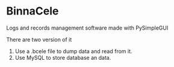 # BinnaCele
Logs and records management software made with PySimpleGUI

There are two version of it

1. Use a .bcele file to dump data and read from it.
2. Use MySQL to store database an data.
